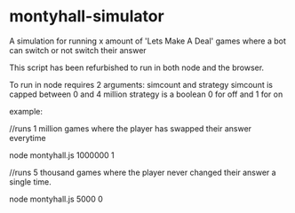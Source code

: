 # montyhall-simulator
A simulation for running x amount of 'Lets Make A Deal' games where a bot can switch or not switch their answer

This script has been refurbished to run in both node and the browser.

To run in node requires 2 arguments:  simcount and strategy
simcount is capped between 0 and 4 million
strategy is a boolean 0 for off and 1 for on

example:

//runs 1 million games where the player has swapped their answer everytime

node montyhall.js 1000000 1

//runs 5 thousand games where the player never changed their answer a single time.

node montyhall.js 5000 0
